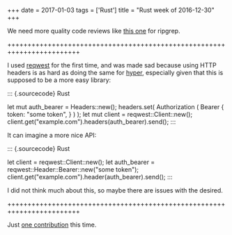 +++
date = 2017-01-03
tags = ['Rust']
title = "Rust week of 2016-12-30"
+++

We need more quality code reviews like [this one] for ripgrep.

++++++++++++++++++++++++++++++++++++++++++++++++++++++++++++++++++++++++

I used [reqwest] for the first time, and was made sad because using HTTP
headers is as hard as doing the same for [hyper], especially given that
this is supposed to be a more easy library:

::: {.sourcecode}
Rust

let mut auth\_bearer = Headers::new(); headers.set( Authorization (
Bearer { token: \"some token\", } ) ); let mut client =
reqwest::Client::new();
client.get(\"example.com\").headers(auth\_bearer).send();
:::

It can imagine a more nice API:

::: {.sourcecode}
Rust

let client = reqwest::Client::new(); let auth\_bearer =
reqwest::Header::Bearer::new(\"some token\");
client.get(\"example.com\").header(auth\_bearer).send();
:::

I did not think much about this, so maybe there are issues with the
desired.

++++++++++++++++++++++++++++++++++++++++++++++++++++++++++++++++++++++++

Just [one contribution] this time.

  [this one]: http://blog.mbrt.it/2016-12-01-ripgrep-code-review
  [reqwest]: https://docs.rs/reqwest
  [hyper]: https://docs.rs/hyper
  [one contribution]: https://github.com/serde-rs/json/pull/182
